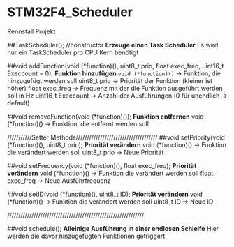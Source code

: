 # STM32F4_Scheduler
Rennstall Projekt


##TaskScheduler(); //constructor
    **Erzeuge einen Task Scheduler**
    Es wird nur ein TaskScheduler pro CPU Kern benötigt

##void addFunction(void (*function)(), uint8_t prio, float exec_freq, uint16_t Execcount = 0);
    **Funktion hinzufügen**
    `void (*function)()`  ->  Funktion, die hinzugefügt werden soll
    uint8_t prio        ->  Priorität der Funktion (kleiner ist höher)
    float exec_freq     ->  Frequenz mit der die Funktion ausgeführt werden soll in Hz
    uint16_t Execcount  ->  Anzahl der Ausführungen (0 für unendlich -> default)

##void removeFunction(void (*function)());
    **Funktion entfernen**
    void (*function)()  ->  Funktion, die entfernt werden soll

///////////Setter Methods/////////////////////////////////////
##void setPriority(void (*function)(), uint8_t prio);
    **Priorität verändern**
    void (*function)() ->   Funktion die verändert werden soll
    uint8_t prio       ->   Neue Priorität

##void setFrequency(void (*function)(), float exec_freq);
    **Priorität verändern**
    void (*function)() ->   Funktion die verändert werden soll
    float exec_freq    ->   Neue Ausführfrequenz

##void setID(void (*function)(), uint8_t ID);
    **Priorität verändern**
    void (*function)() ->   Funktion die verändert werden soll
    uint8_t ID         ->   Neue ID

//////////////////////////////////////////////////////////////

##void schedule();
    **Alleinige Ausführung in einer endlosen Schleife**
    Hier werden die davor hinzugefügten Funktionen getriggert
